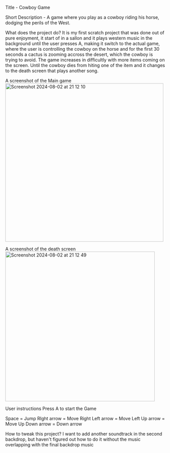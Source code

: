Title - Cowboy Game 

Short Description - A game where you play as a cowboy riding his horse, dodging the perils of the West.

What does the project do?
It is my first scratch project that was done out of pure enjoyment, it start of in a sallon and it plays 
western music in the background until the user presses A, making it switch to the actual game, where the
user is controlling the cowboy on the horse and for the first 30 seconds a cactus is zooming accross the 
desert, which the cowboy is trying to avoid. The game increases in difficultly with more items coming on
the screen. Until the cowboy dies from hiting one of the item and it changes to the death screen that 
plays another song.

A screenshot of the Main game 
<img width="495" alt="Screenshot 2024-08-02 at 21 12 10" src="https://github.com/user-attachments/assets/13d5a1ac-6959-4236-b324-70d13128b422">

A screenshot of the death screen
<img width="468" alt="Screenshot 2024-08-02 at 21 12 49" src="https://github.com/user-attachments/assets/92478cc5-ae81-4cf2-89a5-48860ce69717">

User instructions 
Press A to start the Game

Space = Jump 
RIght arrow = Move Right 
Left arrow = Move Left 
Up arrow = Move Up
Down arrow = Down arrow 

How to tweak this project? 
I want to add another soundtrack in the second backdrop, but haven't figured out how to do it without 
the music overlapping with the final backdrop music 
